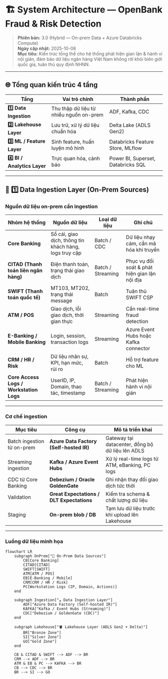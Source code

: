 # 🏗️ System Architecture — OpenBank Fraud & Risk Detection

> **Phiên bản:** 3.0 (Hybrid — On-prem Data + Azure Databricks Compute)  
> **Ngày cập nhật:** 2025-10-08  
> **Mục tiêu:** Kiến trúc tổng thể cho hệ thống phát hiện gian lận & hành vi nội gián, đảm bảo dữ liệu ngân hàng Việt Nam không rời khỏi biên giới quốc gia, tuân thủ quy định NHNN.

---

## 🌐 Tổng quan kiến trúc 4 tầng

| Tầng | Vai trò chính | Thành phần |
|------|----------------|-------------|
| **1️⃣ Data Ingestion** | Thu thập dữ liệu từ nhiều nguồn on-prem | ADF, Kafka, CDC |
| **2️⃣ Lakehouse Layer** | Lưu trữ, xử lý dữ liệu chuẩn hóa | Delta Lake (ADLS Gen2) |
| **3️⃣ ML / Feature Layer** | Sinh feature, huấn luyện mô hình | Databricks Feature Store, MLflow |
| **4️⃣ BI / Analytics Layer** | Trực quan hóa, cảnh báo | Power BI, Superset, Databricks SQL |

---

## 🧱 1️⃣ Data Ingestion Layer (On-Prem Sources)

### **Nguồn dữ liệu on-prem cần ingestion**

| Nhóm hệ thống | Nguồn dữ liệu | Loại dữ liệu | Ghi chú |
|----------------|----------------|---------------|----------|
| **Core Banking** | Sổ cái, giao dịch, thông tin khách hàng, logs truy cập | Batch / CDC | Dữ liệu nhạy cảm, cần mã hóa khi truyền |
| **CITAD (Thanh toán liên ngân hàng)** | Điện thanh toán, trạng thái giao dịch | Batch / Streaming | Phục vụ đối soát & phát hiện gian lận nội địa |
| **SWIFT (Thanh toán quốc tế)** | MT103, MT202, trạng thái message | Batch | Tuân thủ SWIFT CSP |
| **ATM / POS** | Giao dịch, lỗi giao dịch, thời gian thực | Streaming | Cần real-time fraud detection |
| **E-Banking / Mobile Banking** | Login, session, transaction logs | Streaming | Azure Event Hubs hoặc Kafka connector |
| **CRM / HR / Risk** | Dữ liệu nhân sự, KPI, hạn mức, rủi ro | Batch | Hỗ trợ feature cho ML |
| **Core Access Logs / Workstation Logs** | UserID, IP, Domain, thao tác, timestamp | Batch / Streaming | Phát hiện hành vi nội gián |

---

### **Cơ chế ingestion**

| Mục tiêu | Công cụ | Mô tả triển khai |
|-----------|----------|------------------|
| Batch ingestion từ on-prem | **Azure Data Factory (Self-hosted IR)** | Gateway tại datacenter, đồng bộ dữ liệu lên ADLS |
| Streaming ingestion | **Kafka / Azure Event Hubs** | Xử lý real-time logs từ ATM, eBanking, PC logs |
| CDC từ Core Banking | **Debezium / Oracle GoldenGate** | Ghi nhận thay đổi giao dịch tức thời |
| Validation | **Great Expectations / DLT Expectations** | Kiểm tra schema & chất lượng dữ liệu |
| Staging | **On-prem blob / DB** | Tạm lưu dữ liệu trước khi upload lên Lakehouse |

---

### **Luồng dữ liệu minh họa**

```mermaid
flowchart LR
    subgraph OnPrem["🏢 On-Prem Data Sources"]
        CB[Core Banking]
        CITAD[CITAD]
        SWIFT[SWIFT]
        ATM[ATM / POS]
        EB[E-Banking / Mobile]
        CRM[CRM / HR / Risk]
        PC[Workstation Logs (IP, Domain, Actions)]
    end

    subgraph Ingestion["☁️ Data Ingestion Layer"]
        ADF["Azure Data Factory (Self-hosted IR)"]
        KAFKA["Kafka / Event Hubs (Streaming)"]
        CDC["Debezium / GoldenGate (CDC)"]
    end

    subgraph Lakehouse["🪣 Lakehouse Layer (ADLS Gen2 + Delta)"]
        BR["Bronze Zone"]
        SI["Silver Zone"]
        GO["Gold Zone"]
    end

    CB & CITAD & SWIFT --> ADF --> BR
    CRM --> ADF --> BR
    ATM & EB & PC --> KAFKA --> BR
    CB --> CDC --> BR
    BR --> SI --> GO
